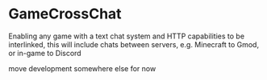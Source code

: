 # GameCrossChat
Enabling any game with a text chat system and HTTP capabilities to be interlinked, this will include chats between servers, e.g. Minecraft to Gmod, or in-game to Discord

move development somewhere else for now
